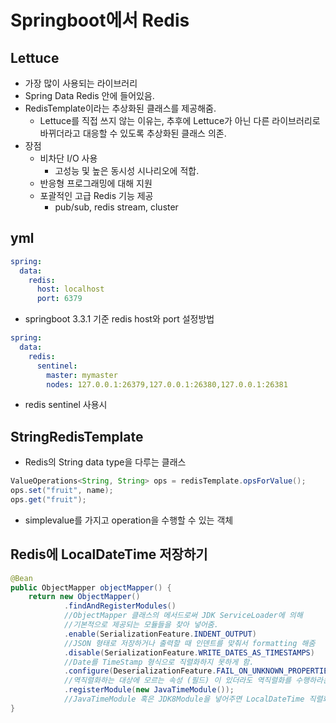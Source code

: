 # Springboot에서 Redis

## Lettuce
- 가장 많이 사용되는 라이브러리
- Spring Data Redis 안에 들어있음.
- RedisTemplate이라는 추상화된 클래스를 제공해줌.
  - Lettuce를 직접 쓰지 않는 이유는, 추후에 Lettuce가 아닌 다른 라이브러리로 바뀌더라고 대응할 수 있도록 추상화된 클래스 의존.
- 장점
  - 비차단 I/O 사용
    - 고성능 및 높은 동시성 시나리오에 적합.
  - 반응형 프로그래밍에 대해 지원
  - 포괄적인 고급 Redis 기능 제공
    - pub/sub, redis stream, cluster

## yml
```yml
spring:
  data:
    redis:
      host: localhost
      port: 6379
```
- springboot 3.3.1 기준 redis host와 port 설정방법


```yml
spring:
  data:
    redis:
      sentinel:
        master: mymaster
        nodes: 127.0.0.1:26379,127.0.0.1:26380,127.0.0.1:26381
```
- redis sentinel 사용시

## StringRedisTemplate 

- Redis의 String data type을 다루는 클래스

```java
ValueOperations<String, String> ops = redisTemplate.opsForValue();
ops.set("fruit", name);
ops.get("fruit");
```
-  simplevalue를 가지고 operation을 수행할 수 있는 객체

## Redis에 LocalDateTime 저장하기 

~~~java
@Bean
public ObjectMapper objectMapper() {
    return new ObjectMapper()
            .findAndRegisterModules()
            //ObjectMapper 클래스의 메서드로써 JDK ServiceLoader에 의해
            //기본적으로 제공되는 모듈들을 찾아 넣어줌.
            .enable(SerializationFeature.INDENT_OUTPUT)
            //JSON 형태로 저장하거나 출력할 때 인덴트를 맞춰서 formatting 해줌
            .disable(SerializationFeature.WRITE_DATES_AS_TIMESTAMPS)
            //Date를 TimeStamp 형식으로 직렬화하지 못하게 함.
            .configure(DeserializationFeature.FAIL_ON_UNKNOWN_PROPERTIES, false)
            //역직렬화하는 대상에 모르는 속성 (필드) 이 있더라도 역직렬화를 수행하라는 의미에서 false
            .registerModule(new JavaTimeModule());
            //JavaTimeModule 혹은 JDK8Module을 넣어주면 LocalDateTime 직렬화 / 역직렬화가 가능
}
~~~

